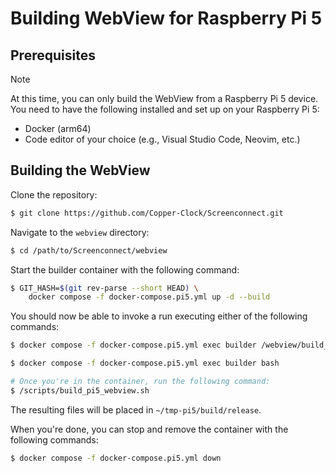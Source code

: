 # Building WebView for Raspberry Pi 5

## Prerequisites

> [!NOTE]
> At this time, you can only build the WebView from a Raspberry Pi 5 device.
> You need to have the following installed and set up on your Raspberry Pi 5:
> - Docker (arm64)
> - Code editor of your choice (e.g., Visual Studio Code, Neovim, etc.)

## Building the WebView

Clone the repository:

```bash
$ git clone https://github.com/Copper-Clock/Screenconnect.git
```

Navigate to the `webview` directory:

```bash
$ cd /path/to/Screenconnect/webview
```

Start the builder container with the following command:

```bash
$ GIT_HASH=$(git rev-parse --short HEAD) \
    docker compose -f docker-compose.pi5.yml up -d --build
```

You should now be able to invoke a run executing either of the following commands:

```bash
$ docker compose -f docker-compose.pi5.yml exec builder /webview/build_pi5.sh
```

```bash
$ docker compose -f docker-compose.pi5.yml exec builder bash

# Once you're in the container, run the following command:
$ /scripts/build_pi5_webview.sh
```

The resulting files will be placed in `~/tmp-pi5/build/release`.

When you're done, you can stop and remove the container with the following commands:

```bash
$ docker compose -f docker-compose.pi5.yml down
```